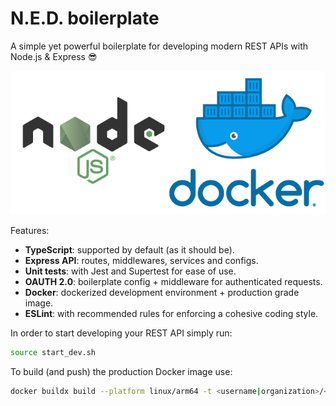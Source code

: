 # N.E.D. boilerplate

A simple yet powerful boilerplate for developing modern REST APIs with Node.js & Express 😎

![nodejs + docker logo](.github/asset.png)

Features:

- **TypeScript**: supported by default (as it should be).
- **Express API**: routes, middlewares, services and configs.
- **Unit tests**: with Jest and Supertest for ease of use.
- **OAUTH 2.0**: boilerplate config + middleware for authenticated requests.
- **Docker**: dockerized development environment + production grade image.
- **ESLint**: with recommended rules for enforcing a cohesive coding style.

In order to start developing your REST API simply run:

```bash
source start_dev.sh
```

To build (and push) the production Docker image use:

```bash
docker buildx build --platform linux/arm64 -t <username|organization>/<repository> --push .
```
